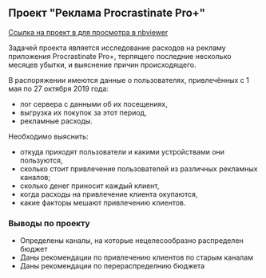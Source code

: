 
## Проект "Реклама Procrastinate Pro+"
[Ссылка на проект в для просмотра в nbviewer](https://nbviewer.org/github/franktoblack/ya_practicum_projects/blob/main/business_indicators/business_indicators.ipynb)

Задачей проекта является исследование расходов на рекламу приложения Procrastinate Pro+, терпящего последние несколько месяцев убытки, и выяснение причин происходящего.

В распоряжении имеются данные о пользователях, привлечённых с 1 мая по 27 октября 2019 года:

- лог сервера с данными об их посещениях,
- выгрузка их покупок за этот период,
- рекламные расходы.

Необходимо выяснить:

- откуда приходят пользователи и какими устройствами они пользуются,
- сколько стоит привлечение пользователей из различных рекламных каналов;
- сколько денег приносит каждый клиент,
- когда расходы на привлечение клиента окупаются,
- какие факторы мешают привлечению клиентов.
### Выводы по проекту

- Определены каналы, на которые нецелесообразно распределен бюджет
- Даны рекомендации по привлечению клиентов по старым каналам
- Даны рекомендации по перераспределнию бюджета

